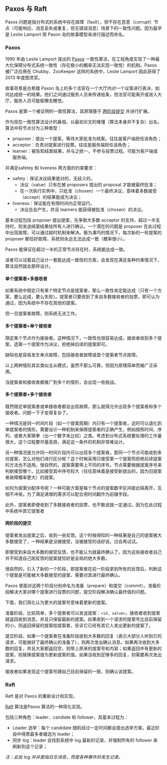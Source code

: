 ## Paxos 与 Raft

Paxos 问题是指分布式的系统中存在故障（fault），但不存在恶意（corrupt）节点（可能响应、消息丢失或重复，但无错误消息）场景下的一致性问题。因为最早是 Leslie Lamport 用 Paxon 岛的故事模型来进行描述而命名。

### Paxos

1990 年由 Leslie Lamport 提出的 [Paxos](http://research.microsoft.com/users/lamport/pubs/lamport-paxos.pdf) 一致性算法，在工程角度实现了一种最大化保障分布式系统一致性（存在极小的概率无法实现一致性）的机制。Paxos 被广泛应用在 Chubby、ZooKeeper 这样的系统中，Leslie Lamport 因此获得了 2013 年度图灵奖。

故事背景是古希腊 Paxon 岛上的多个法官在一个大厅内对一个议案进行表决，如何达成统一的结果。他们之间通过服务人员来传递纸条，但法官可能离开或进入大厅，服务人员可能偷懒去睡觉。

Paxos 是第一个被证明的一致性算法，其原理基于 [两阶段提交](https://en.wikipedia.org/wiki/Two-phase_commit_protocol) 并进行扩展。

作为现在一致性算法设计的鼻祖，以最初论文的难懂（算法本身并不复杂）出名。算法中将节点分为三种类型：

* proposer：提出一个提案，等待大家批准为结案。往往是客户端担任该角色；
* acceptor：负责对提案进行投票。往往是服务端担任该角色；
* learner：被告知结案结果，并与之统一，不参与投票过程。可能为客户端或服务端。

并满足safetey 和 liveness 两方面的约束要求：

* safety：保证决议结果是对的，无歧义的。
    * 决议（value）只有在被 proposers 提出的 proposal 才能被最终批准；
    * 在一次执行实例中，只批准（chosen）一个最终决议，意味着多数接受（accept）的结果能成为决议；
* liveness：保证能在有限时间内正常运行。
    * 决议总会产生，并且 learners 能获得被批准（chosen）的决议。

基本过程包括 proposer 提出提案，先争取大多数 acceptor 的支持，超过一半支持时，则发送结案结果给所有人进行确认。一个潜在的问题是 proposer 在此过程中出现故障，可以通过超时机制来解决。极为凑巧的情况下，每次新的一轮提案的 proposer 都恰好故障，系统则永远无法达成一致（概率很小）。

Paxos 能保证在超过一半的正常节点存在时，系统能达成一致。

读者可以试着自己设计一套能达成一致性的方案，会发现在满足各种约束情况下，算法自然就会那样设计。

#### 单个提案者+多接收者
如果系统中限定只有某个特定节点是提案者，那么一致性肯定能达成（只有一个方案，要么达成，要么失败）。提案者只要收到了来自多数接收者的投票，即可认为通过，因为系统中不存在其他的提案。

但一旦提案者故障，则系统无法工作。

#### 多个提案者+单个接收者
限定某个节点作为接收者。这种情况下，一致性也很容易达成，接收者收到多个提案，选第一个提案作为决议，拒绝掉后续的提案即可。

缺陷也是容易发生单点故障，包括接收者故障或首个提案者节点故障。

以上两种情形其实类似主从模式，虽然不那么可靠，但因为原理简单而被广泛采用。

当提案者和接收者都推广到多个的情形，会出现一些挑战。

#### 多个提案者+多个接收者
既然限定单提案者或单接收者都会出现故障，那么就得允许出现多个提案者和多个接收者。问题一下子变得复杂了。

一种情况是同一时间片段（如一个提案周期）内只有一个提案者，这时可以退化到单提案者的情形。需要设计一种机制来保障提案者的正确产生，例如按照时间、序列、或者大家猜拳（出一个数字来比较）之类。考虑到分布式系统要处理的工作量很大，这个过程要尽量高效，满足这一条件的机制非常难设计。

另一种情况是允许同一时间片段内可以出现多个提案者。那同一个节点可能收到多份提案，怎么对他们进行区分呢？这个时候采用只接受第一个提案而拒绝后续提案的方法也不适用。很自然的，提案需要带上不同的序号。节点需要根据提案序号来判断接受哪个。比如接受其中序号较大（往往意味着是接受新提出的，因为旧提案者故障概率更大）的提案。

如何为提案分配序号呢？一种可能方案是每个节点的提案数字区间彼此隔离开，互相不冲突。为了满足递增的需求可以配合用时间戳作为前缀字段。

此外，提案者即便收到了多数接收者的投票，也不敢说就一定通过。因为在此过程中系统中其它提案者

#### 两阶段的提交
提案者发出提案之后，收到一些反馈。这个时候得知的一种结果是自己的提案被大多数接受了，一种结果是没被接受。没被接受的话好说，过会再试试。

即便受到来自大多数的接受反馈，也不能认为就最终确认了。因为这些接收者自己并不知道自己刚反馈的提案就恰好是全局的绝大多数。

很自然的，引入了新的一个阶段，即提案者在前一阶段拿到所有的反馈后，判断这个提案是可能被大多数接受的提案，需要对其进行最终确认。

Paxos 里面对这两个阶段分别命名为准备（prepare）和提交（commit）。准备阶段解决大家对哪个提案进行投票的问题，提交阶段解决确认最终值的问题。

下面，我们简化认为更大的提案号意味着更新的提案。

准备阶段，比较简单，多个提案者可以发送提案：`<id, value>`，接收者收到提案就返回收到消息，并且只保留最新的提案。如果收到一个请求的提案号比目前保留的小，则返回保留的提案给提案者，告诉它已经有其它人发出更新的提案了。

提交阶段，如果一个提案者在准备阶段收到大多数的回复（表示大部分人听到它的请求，可能做好了最终确认的准备了），则再次发出确认消息。如果再次收到大多数的回复，并且大家都返回空，则带上原来的提案号和内容；如果返回中有更新的提案，则替换提案值为更新提案的值。如果没收到足够多的回复，则需要再次发出请求。

接收者如果发现这个提案号跟自己目前保留的一致，则确认该提案。

### Raft
Raft 是对 Paxos 的重新设计和实现。

[Raft](https://ramcloud.atlassian.net/wiki/download/attachments/6586375/raft.pdf) 算法是Paxos 算法的一种简化实现。

包括三种角色：leader、candiate 和 follower，其基本过程为：

* Leader 选举：每个 candidate 随机经过一定时间都会提出选举方案，最近阶段中得票最多者被选为 leader；
* 同步 log：leader 会找到系统中 log 最新的记录，并强制所有的 follower 来刷新到这个记录；

*注：此处 log 并非是指日志消息，而是各种事件的发生记录。*